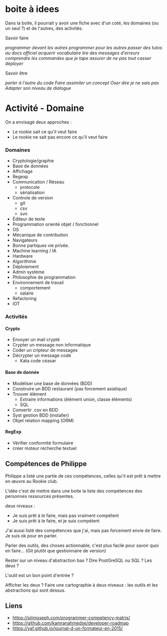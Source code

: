 # boite à idees

Dans la boite, il pourrait y avoir une fiche avec d'un coté, les domaines (ou un seul ?) et de l'autres, des activités.

Savoir faire

_programmer devant les autres_
_programmer pour les autres_
_passer des tutos au docs officiel_
_acquerir vocabulaire_
_lire des messages d'erreurs_
_comprendre les commandes que je tape_
_assurer de ne pas tout casser_
_déployer_

Savoir être

_parler à l'autre du code_
_Faire assimiler un concept_
_Oser dire je ne sais pas_
_Adapter son niveau de dialogue_



# Activité - Domaine

On a envisagé deux approches :

- Le rookie sait ce qu'il veut faire
- Le rookie ne sait pas encore ce qu'il veut faire


### Domaines

- Cryptologie/graphie
- Base de données
- Affichage
- Regexp
- Communication / Réseau
  - protocole
  - sérialisation
- Controle de version
  - git
  - csv
  - svn
- Éditeur de texte
- Programmation orienté objet / fonctionnel
- OS
- Mécanique de contribution
- Navigateurs
- Bonne partiques vie privée.
- Machine learning / IA
- Hardware
- Algorithmie
- Déploiement
- Admin système
- Philosophie de programmation
- Environnement de travail
  - comportement
  - salaire
- Refactoring
- IOT

### Activités

#### Crypto

- Envoyer un mail crypté
- Crypter un message non informatique
- Coder un cripteur de messages
- Décrypter un message codé
  - Kata code céasar

#### Base de donnée

- Modéliser une base de données (BDD)
- Construire un BDD restaurant (pas forcement asiatique)
- Trouver élément
  - Extraire informations (élément union, classe éléments)
  - SQL
- Convertir .csv en BDD
- Syst gestion BDD (installer)
- Objet relation mapping (ORM)

#### RegExp

- Vérifier conformité formulaire
- créer moteur recherche textuel


## Compétences de Philippe

Philippe a listé une partie de ces compétences, celles qu'il est prêt à mettre en œuvre au Rookie club.

L'idée c'est de mettre dans une boite la liste des compétences des personnes ressources présentes.

deux niveaux :

- Je suis prêt à le faire, mais pas vraiment compétent
- Je suis prêt à le faire, et je suis compétent

J'ai aussi listé des compétences que j'ai, mais pas forcement envie de faire. Je suis ok pour en parler.

Parler des outils, des choses actionnable, c'est plus facile pour savoir quoi en faire... (Git plutôt que gestionnaire de version)

Rester sur un niveau d'abstraction bas ?
Dire PostGreSQL ou SQL ? Les deux ?

L'outil est un bon point d'entrée ?

Afficher les deux ? Faire une cartographie à deux niveaux : les outils et les abstractions qui sont dessus.


## Liens

- https://sijinjoseph.com/programmer-competency-matrix/
- https://github.com/kamranahmedse/developer-roadmap
- https://yaf.github.io/journal-d-un-formateur-en-2015/

